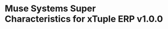 Muse Systems Super Characteristics for xTuple ERP v1.0.0
========================================================